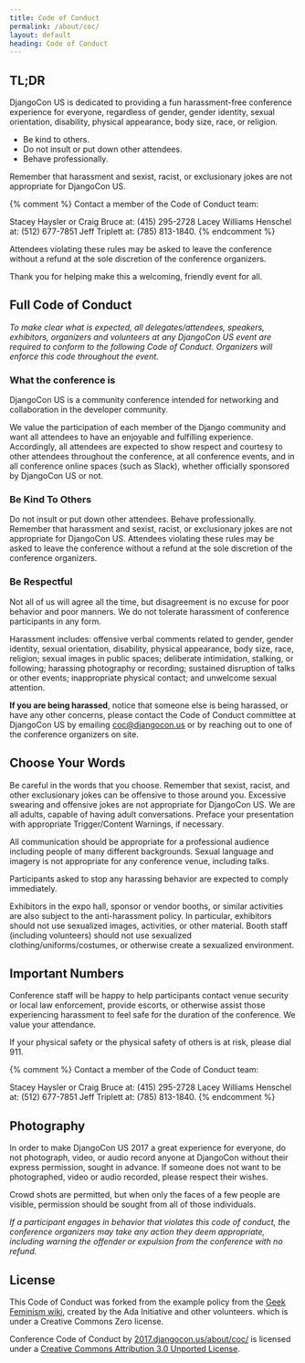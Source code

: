 ```yaml
---
title: Code of Conduct
permalink: /about/coc/
layout: default
heading: Code of Conduct
---
```


## TL;DR

DjangoCon US is dedicated to providing a fun harassment-free conference experience for everyone, regardless of gender, gender identity, sexual orientation, disability, physical appearance, body size, race, or religion.

- Be kind to others.
- Do not insult or put down other attendees.
- Behave professionally.

Remember that harassment and sexist, racist, or exclusionary jokes are not appropriate for DjangoCon US.


{% comment %}
Contact a member of the Code of Conduct team:

Stacey Haysler or Craig Bruce at: (415) 295-2728
Lacey Williams Henschel at: (512) 677-7851
Jeff Triplett at: (785) 813-1840.
{% endcomment %}

Attendees violating these rules may be asked to leave the conference without a refund at the sole discretion of the conference organizers.

Thank you for helping make this a welcoming, friendly event for all.

## Full Code of Conduct

*To make clear what is expected, all delegates/attendees, speakers, exhibitors, organizers and volunteers at any DjangoCon US event are required to conform to the following Code of Conduct. Organizers will enforce this code throughout the event.*

### What the conference is

DjangoCon US is a community conference intended for networking and collaboration in the developer community.

We value the participation of each member of the Django community and want all attendees to have an enjoyable and fulfilling experience. Accordingly, all attendees are expected to show respect and courtesy to other attendees throughout the conference, at all conference events, and in all conference online spaces (such as Slack), whether officially sponsored by DjangoCon US or not.

### Be Kind To Others

Do not insult or put down other attendees. Behave professionally. Remember that harassment and sexist, racist, or exclusionary jokes are not appropriate for DjangoCon US. Attendees violating these rules may be asked to leave the conference without a refund at the sole discretion of the conference organizers.

### Be Respectful

Not all of us will agree all the time, but disagreement is no excuse for poor behavior and poor manners. We do not tolerate harassment of conference participants in any form.

Harassment includes: offensive verbal comments related to gender, gender identity, sexual orientation, disability, physical appearance, body size, race, religion; sexual images in public spaces; deliberate intimidation, stalking, or following; harassing photography or recording; sustained disruption of talks or other events; inappropriate physical contact; and unwelcome sexual attention.

<section class="box-notice" markdown="1">

**If you are being harassed**, notice that someone else is being harassed, or have any other concerns, please contact the Code of Conduct committee at DjangoCon US by emailing <coc@djangocon.us> or by reaching out to one of the conference organizers on site.

</section>

## Choose Your Words

Be careful in the words that you choose. Remember that sexist, racist, and other exclusionary jokes can be offensive to those around you. Excessive swearing and offensive jokes are not appropriate for DjangoCon US. We are all adults, capable of having adult conversations. Preface your presentation with appropriate Trigger/Content Warnings, if necessary.

All communication should be appropriate for a professional audience including people of many different backgrounds. Sexual language and imagery is not appropriate for any conference venue, including talks.

Participants asked to stop any harassing behavior are expected to comply immediately.

Exhibitors in the expo hall, sponsor or vendor booths, or similar activities are also subject to the anti-harassment policy. In particular, exhibitors should not use sexualized images, activities, or other material. Booth staff (including volunteers) should not use sexualized clothing/uniforms/costumes, or otherwise create a sexualized environment.

## Important Numbers

Conference staff will be happy to help participants contact venue security or local law enforcement, provide escorts, or otherwise assist those experiencing harassment to feel safe for the duration of the conference. We value your attendance.

If your physical safety or the physical safety of others is at risk, please dial 911.

{% comment %}
Contact a member of the Code of Conduct team:

Stacey Haysler or Craig Bruce at: (415) 295-2728
Lacey Williams Henschel at: (512) 677-7851
Jeff Triplett at: (785) 813-1840.
{% endcomment %}

## Photography

In order to make DjangoCon US 2017 a great experience for everyone, do not photograph, video, or audio record anyone at DjangoCon without their express permission, sought in advance. If someone does not want to be photographed, video or audio recorded, please respect their wishes.

Crowd shots are permitted, but when only the faces of a few people are visible, permission should be sought from all of those individuals.

*If a participant engages in behavior that violates this code of conduct, the conference organizers may take any action they deem appropriate, including warning the offender or expulsion from the conference with no refund.*

## License

This Code of Conduct was forked from the example policy from the [Geek Feminism wiki](http://geekfeminism.wikia.com/wiki/Conference_anti-harassment/Policy), created by the Ada Initiative and other volunteers. which is under a Creative Commons Zero license.

Conference Code of Conduct by [2017.djangocon.us/about/coc/](https://2017.djangocon.us/about/coc/) is licensed under a [Creative Commons Attribution 3.0 Unported License](http://creativecommons.org/licenses/by/3.0/).
